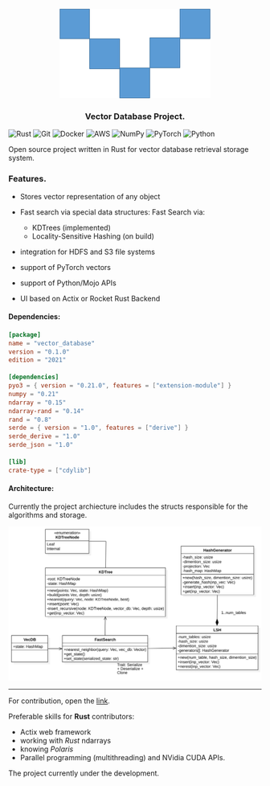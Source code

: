 <center>

![logo](./assets/vector_db.png)

### Vector Database Project. </center>


![Rust](https://img.shields.io/badge/rust-%23000000.svg?style=for-the-badge&logo=rust&logoColor=white) ![Git](https://img.shields.io/badge/git-%23F05033.svg?style=for-the-badge&logo=git&logoColor=white) ![Docker](https://img.shields.io/badge/docker-%230db7ed.svg?style=for-the-badge&logo=docker&logoColor=white) ![AWS](https://img.shields.io/badge/AWS-%23FF9900.svg?style=for-the-badge&logo=amazon-aws&logoColor=white) ![NumPy](https://img.shields.io/badge/numpy-%23013243.svg?style=for-the-badge&logo=numpy&logoColor=white) ![PyTorch](https://img.shields.io/badge/PyTorch-%23EE4C2C.svg?style=for-the-badge&logo=PyTorch&logoColor=white) ![Python](https://img.shields.io/badge/python-3670A0?style=for-the-badge&logo=python&logoColor=ffdd54)

Open source project written in Rust for vector database retrieval storage system.

### Features.

- Stores vector representation of any object
- Fast search via special data structures:
    Fast Search via:
    - KDTrees (implemented)
    - Locality-Sensitive Hashing (on build)

- integration for HDFS and S3 file systems 
- support of PyTorch vectors
- support of Python/Mojo APIs
- UI based on Actix or Rocket Rust Backend

#### Dependencies:

```toml
[package]
name = "vector_database"
version = "0.1.0"
edition = "2021"

[dependencies]
pyo3 = { version = "0.21.0", features = ["extension-module"] }
numpy = "0.21"
ndarray = "0.15"
ndarray-rand = "0.14"
rand = "0.8"
serde = { version = "1.0", features = ["derive"] }
serde_derive = "1.0"
serde_json = "1.0"

[lib]
crate-type = ["cdylib"]
```

#### Architecture:

Currently the project archiecture includes the structs responsible for the algorithms and storage.

![logo](./assets/architecture_vec_db.svg)

---

For contribution, open the [link](contribution.md). 

Preferable skills for __Rust__ contributors:
* Actix web framework
* working with _Rust_ ndarrays
* knowing _Polaris_ 
* Parallel programming (multithreading) and NVidia CUDA APIs.


The project currently under the development.